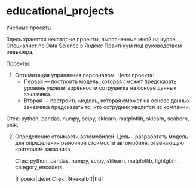 # educational_projects
Учебные проекты

Здесь хранятся некоторые проекты, выполненные мной на курсе Специалист по Data Science в Яндекс Практикум под руководством ревьюера.

Проекты:

1. Оптимизация управления персоналом. Цели проекта:
    - Первая — построить модель, которая сможет предсказать уровень удовлетворённости сотрудника на основе данных заказчика.
    - Вторая — построить модель, которая сможет на основе данных заказчика предсказать то, что сотрудник уволится из компании.

Стек: python, pandas, numpy, scipy, sklearn, matplotlib, sklearn, seaborn, phik.

2. Определение стоимости автомобилей. Цель - разработать модель для определения рыночной стоимости автомобиля, отвечающую критериям заказчика.

   Стек: python, pandas, numpy, scipy, sklearn, matplotlib, lightgbm, category_encoders.

   |Проект|Цели|Стек|
   |Ячека|bff|ffd|
